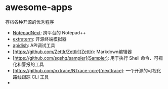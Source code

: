 # awesome-apps
存档各种开源的优秀程序

* [NotepadNext](https://github.com/dail8859/NotepadNext): 跨平台的 Notepad++
* [extraterm](https://github.com/sedwards2009/extraterm): 开源终端模拟器
* [apidish](https://github.com/foss42/apidash): API调试工具
* [https://github.com/Zettlr/Zettlr](Zettlr): Markdown编辑器
* [https://github.com/sqshq/sampler](Sampler): 用于执行 Shell 命令、可视化和警报的工具
* [https://github.com/nxtrace/NTrace-core](nexttrace): 一个开源的可视化路线跟踪 CLI 工具
* 
